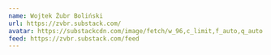 ```yaml
---
name: Wojtek Żubr Boliński
url: https://zvbr.substack.com/
avatar: https://substackcdn.com/image/fetch/w_96,c_limit,f_auto,q_auto:good,fl_progressive:steep/https%3A%2F%2Fbucketeer-e05bbc84-baa3-437e-9518-adb32be77984.s3.amazonaws.com%2Fpublic%2Fimages%2Fadf67a46-7311-4e74-9b44-1e7a2e6ec30d_256x256.png
feed: https://zvbr.substack.com/feed
---
```

